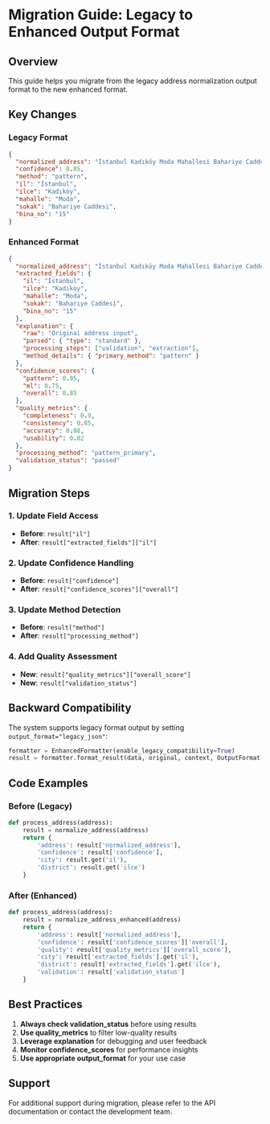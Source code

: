 # Migration Guide: Legacy to Enhanced Output Format

## Overview
This guide helps you migrate from the legacy address normalization output format to the new enhanced format.

## Key Changes

### Legacy Format
```json
{
  "normalized_address": "İstanbul Kadıköy Moda Mahallesi Bahariye Caddesi No: 15",
  "confidence": 0.85,
  "method": "pattern",
  "il": "İstanbul",
  "ilce": "Kadıköy",
  "mahalle": "Moda",
  "sokak": "Bahariye Caddesi",
  "bina_no": "15"
}
```

### Enhanced Format
```json
{
  "normalized_address": "İstanbul Kadıköy Moda Mahallesi Bahariye Caddesi No: 15",
  "extracted_fields": {
    "il": "İstanbul",
    "ilce": "Kadıköy",
    "mahalle": "Moda",
    "sokak": "Bahariye Caddesi",
    "bina_no": "15"
  },
  "explanation": {
    "raw": "Original address input",
    "parsed": { "type": "standard" },
    "processing_steps": ["validation", "extraction"],
    "method_details": { "primary_method": "pattern" }
  },
  "confidence_scores": {
    "pattern": 0.95,
    "ml": 0.75,
    "overall": 0.85
  },
  "quality_metrics": {
    "completeness": 0.9,
    "consistency": 0.85,
    "accuracy": 0.88,
    "usability": 0.82
  },
  "processing_method": "pattern_primary",
  "validation_status": "passed"
}
```

## Migration Steps

### 1. Update Field Access
- **Before**: `result["il"]`
- **After**: `result["extracted_fields"]["il"]`

### 2. Update Confidence Handling
- **Before**: `result["confidence"]`
- **After**: `result["confidence_scores"]["overall"]`

### 3. Update Method Detection
- **Before**: `result["method"]`
- **After**: `result["processing_method"]`

### 4. Add Quality Assessment
- **New**: `result["quality_metrics"]["overall_score"]`
- **New**: `result["validation_status"]`

## Backward Compatibility

The system supports legacy format output by setting `output_format="legacy_json"`:

```python
formatter = EnhancedFormatter(enable_legacy_compatibility=True)
result = formatter.format_result(data, original, context, OutputFormat.LEGACY_JSON)
```

## Code Examples

### Before (Legacy)
```python
def process_address(address):
    result = normalize_address(address)
    return {
        'address': result['normalized_address'],
        'confidence': result['confidence'],
        'city': result.get('il'),
        'district': result.get('ilce')
    }
```

### After (Enhanced)
```python
def process_address(address):
    result = normalize_address_enhanced(address)
    return {
        'address': result['normalized_address'],
        'confidence': result['confidence_scores']['overall'],
        'quality': result['quality_metrics']['overall_score'],
        'city': result['extracted_fields'].get('il'),
        'district': result['extracted_fields'].get('ilce'),
        'validation': result['validation_status']
    }
```

## Best Practices

1. **Always check validation_status** before using results
2. **Use quality_metrics** to filter low-quality results
3. **Leverage explanation** for debugging and user feedback
4. **Monitor confidence_scores** for performance insights
5. **Use appropriate output_format** for your use case

## Support

For additional support during migration, please refer to the API documentation or contact the development team.
